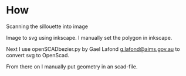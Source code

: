 How
===

Scanning the sillouette into image

Image to svg using inkscape.
I manually set the polygon in inkscape.

Next I use openSCADbezier.py by Gael Lafond <g.lafond@aims.gov.au> to  convert svg to OpenScad.

From there on I manually put geometry in an scad-file.

